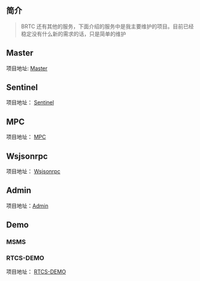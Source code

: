 
## 简介

> BRTC 还有其他的服务，下面介绍的服务中是我主要维护的项目。目前已经稳定没有什么新的需求的话，只是简单的维护

## Master

项目地址: [Master](https://git.baijiashilian.com/cloud/BRTC/master)

## Sentinel

项目地址： [Sentinel](https://git.baijiashilian.com/cloud/BRTC/sentinel)

## MPC


项目地址： [MPC](https://git.baijiashilian.com/cloud/BRTC/mpc)

## Wsjsonrpc


项目地址： [Wsjsonrpc](https://git.baijiashilian.com/cloud/BRTC/wsjsonrpc)

## Admin

项目地址：[Admin](https://git.baijiashilian.com/cloud/BRTC/brtc-monitor)

## Demo


### MSMS



### RTCS-DEMO

项目地址： [RTCS-DEMO](https://git.baijiashilian.com/LLL/gloud/rtcs-web-demo)
